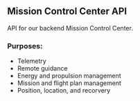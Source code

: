 ## Mission Control Center API

API for our backend Mission Control Center.

### Purposes:

- Telemetry
- Remote guidance
- Energy and propulsion management
- Mission and flight plan management
- Position, location, and recorvery
